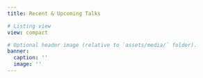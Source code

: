 ```yaml
---
title: Recent & Upcoming Talks

# Listing view
view: compact

# Optional header image (relative to `assets/media/` folder).
banner:
  caption: ''
  image: ''
---
```

